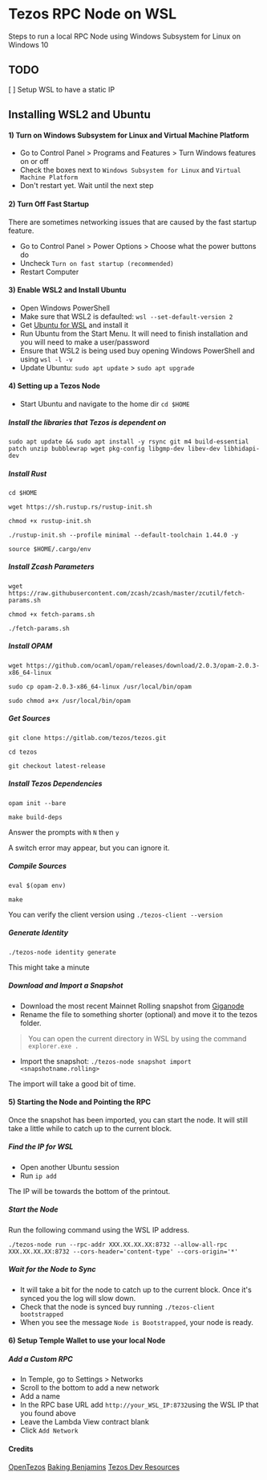 # Tezos RPC Node on WSL
Steps to run a local RPC Node using Windows Subsystem for Linux on Windows 10

## TODO
[ ] Setup WSL to have a static IP

## Installing WSL2 and Ubuntu

#### 1) Turn on Windows Subsystem for Linux and Virtual Machine Platform

* Go to Control Panel > Programs and Features > Turn Windows features on or off
* Check the boxes next to `Windows Subsystem for Linux` and `Virtual Machine Platform`
* Don't restart yet. Wait until the next step


#### 2) Turn Off Fast Startup

There are sometimes networking issues that are caused by the fast startup feature.

* Go to Control Panel > Power Options > Choose what the power buttons do
* Uncheck `Turn on fast startup (recommended)`
* Restart Computer

#### 3) Enable WSL2 and Install Ubuntu

* Open Windows PowerShell
* Make sure that WSL2 is defaulted: `wsl --set-default-version 2`
* Get [Ubuntu for WSL](https://ubuntu.com/wsl) and install it
* Run Ubuntu from the Start Menu. It will need to finish installation and you will need to make a user/password
* Ensure that WSL2 is being used buy opening Windows PowerShell and using `wsl -l -v`
* Update Ubuntu: `sudo apt update` > `sudo apt upgrade`

#### 4) Setting up a Tezos Node

* Start Ubuntu and navigate to the home dir `cd $HOME`

##### Install the libraries that Tezos is dependent on
`sudo apt update && sudo apt install -y rsync git m4 build-essential patch unzip bubblewrap wget pkg-config libgmp-dev libev-dev libhidapi-dev`

##### Install Rust
`cd $HOME`

`wget https://sh.rustup.rs/rustup-init.sh`

`chmod +x rustup-init.sh`

`./rustup-init.sh --profile minimal --default-toolchain 1.44.0 -y`

`source $HOME/.cargo/env`

##### Install Zcash Parameters

`wget https://raw.githubusercontent.com/zcash/zcash/master/zcutil/fetch-params.sh`

`chmod +x fetch-params.sh`

`./fetch-params.sh`

##### Install OPAM

`wget https://github.com/ocaml/opam/releases/download/2.0.3/opam-2.0.3-x86_64-linux`

`sudo cp opam-2.0.3-x86_64-linux /usr/local/bin/opam`

`sudo chmod a+x /usr/local/bin/opam`

##### Get Sources

`git clone https://gitlab.com/tezos/tezos.git`

`cd tezos`

`git checkout latest-release`

##### Install Tezos Dependencies

`opam init --bare`

`make build-deps`

Answer the prompts with `N` then `y`

A switch error may appear, but you can ignore it.

##### Compile Sources

`eval $(opam env)`

`make`

You can verify the client version using `./tezos-client --version`


##### Generate Identity

`./tezos-node identity generate`

This might take a minute

##### Download and Import a Snapshot

* Download the most recent Mainnet Rolling snapshot from [Giganode](https://snapshots-tezos.giganode.io/)
* Rename the file to something shorter (optional) and move it to the tezos folder.
>You can open the current directory in WSL by using the command `explorer.exe .`

* Import the snapshot: `./tezos-node snapshot import <snapshotname.rolling>`

The import will take a good bit of time.


#### 5) Starting the Node and Pointing the RPC

Once the snapshot has been imported, you can start the node. It will still take a little while to catch up to the current block.

##### Find the IP for WSL

* Open another Ubuntu session
* Run `ip add`

The IP will be towards the bottom of the printout.

##### Start the Node

Run the following command using the WSL IP address.

`./tezos-node run --rpc-addr XXX.XX.XX.XX:8732 --allow-all-rpc XXX.XX.XX.XX:8732 --cors-header='content-type' --cors-origin='*'`

##### Wait for the Node to Sync

* It will take a bit for the node to catch up to the current block. Once it's synced you the log will slow down. 
* Check that the node is synced buy running `./tezos-client bootstrapped`
* When you see the message `Node is Bootstrapped`, your node is ready.

#### 6) Setup Temple Wallet to use your local Node

##### Add a Custom RPC

* In Temple, go to Settings > Networks
* Scroll to the bottom to add a new network
* Add a name
* In the RPC base URL add `http://your_WSL_IP:8732`using the WSL IP that you found above
* Leave the Lambda View contract blank
* Click `Add Network`


#### Credits
[OpenTezos](https://opentezos.com/deploy-a-node)
[Baking Benjamins](https://docs.bakingbenjamins.com/baking/setup-tezos-node-with-rpc)
[Tezos Dev Resources](https://tezos.gitlab.io/user/node-configuration.html#rpc-parameters)
